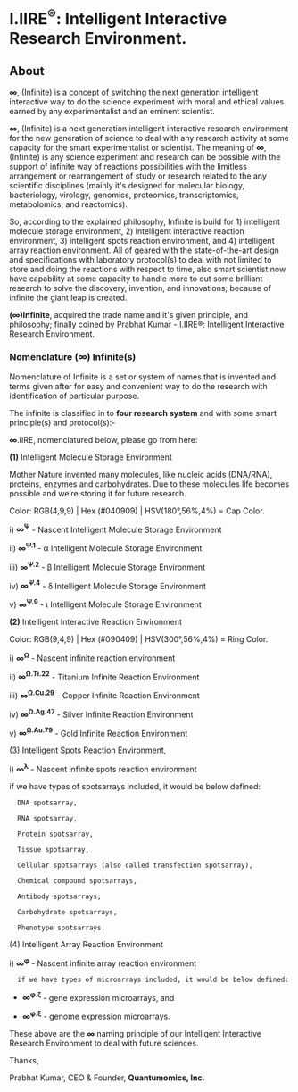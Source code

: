 # I.IIRE<sup>®</sup>: Intelligent Interactive Research Environment.


## About
<b>∞</b>, (Infinite) is a concept of switching the next generation intelligent interactive way to do the science experiment with moral and ethical values earned by any experimentalist and an eminent scientist.

<b>∞</b>, (Infinite) is a next generation intelligent interactive research environment for the new generation of science to deal with any research activity at some capacity for the smart experimentalist or scientist. The meaning of <b>∞</b>, (Infinite) is any science experiment and research can be possible with the support of infinite way of reactions possibilities with the limitless arrangement or rearrangement of study or research related to the any scientific disciplines (mainly it's designed for molecular biology, bacteriology, virology, genomics, proteomics, transcriptomics, metabolomics, and reactomics).

So, according to the explained philosophy, Infinite is build for 1) intelligent molecule storage environment, 2) intelligent interactive reaction environment, 3) intelligent spots reaction environment, and 4) intelligent array reaction environment. All of geared with the state-of-the-art design and specifications with laboratory protocol(s) to deal with not limited to store and doing the reactions with respect to time, also smart scientist now have capability at some capacity to handle more to out some brilliant research to solve the discovery, invention, and innovations; because of infinite the giant leap is created.

<b>(∞)Infinite</b>, acquired the trade name and it's given principle, and philosophy; finally coined by Prabhat Kumar - I.IIRE®: Intelligent Interactive Research Environment.

### Nomenclature (∞) Infinite(s)
Nomenclature of Infinite is a set or system of names that is invented and terms given after for easy and convenient way to do the research with identification of particular purpose.

The infinite is classified in to <b>four research system</b> and with some smart principle(s) and protocol(s):-

<b>∞</b>.IIRE, nomenclatured below, please go from here:

<b>(1)</b> Intelligent Molecule Storage Environment

Mother Nature invented many molecules, like nucleic acids (DNA/RNA), proteins, enzymes and carbohydrates. Due to these molecules life becomes possible and we’re storing it for future research.

Color: RGB(4,9,9) | Hex (#040909) | HSV(180°,56%,4%) = Cap Color.

i) <b>∞<sup>Ψ</sup></b> - Nascent Intelligent Molecule Storage Environment

ii) <b>∞<sup>Ψ.1</sup></b> - α Intelligent Molecule Storage Environment

iii) <b>∞<sup>Ψ.2</sup></b> - β Intelligent Molecule Storage Environment

iv) <b>∞<sup>Ψ.4</sup></b> - δ Intelligent Molecule Storage Environment

v) <b>∞<sup>Ψ.9</sup></b> - ι Intelligent Molecule Storage Environment

<b>(2)</b> Intelligent Interactive Reaction Environment

Color: RGB(9,4,9) | Hex (#090409) | HSV(300°,56%,4%) = Ring Color.

i) <b>∞<sup>Ω</sup></b> - Nascent infinite reaction environment

ii) <b>∞<sup>Ω.Ti.22</sup></b> - Titanium Infinite Reaction Environment

iii) <b>∞<sup>Ω.Cu.29</sup></b> - Copper Infinite Reaction Environment

iv) <b>∞<sup>Ω.Ag.47</sup></b> - Silver Infinite Reaction Environment

v) <b>∞<sup>Ω.Au.79</sup></b> - Gold Infinite Reaction Environment

(3) Intelligent Spots Reaction Environment,

i) <b>∞<sup>λ</sup></b> - Nascent infinite spots reaction environment

   if we have types of spotsarrays included, it would be below defined:
   
      DNA spotsarray,
      
      RNA spotsarray,
      
      Protein spotsarray,
      
      Tissue spotsarray,
      
      Cellular spotsarrays (also called transfection spotsarray),
      
      Chemical compound spotsarrays,
      
      Antibody spotsarrays,
      
      Carbohydrate spotsarrays,
      
      Phenotype spotsarrays.

(4) Intelligent Array Reaction Environment

i) <b>∞<sup>φ</sup></b> - Nascent infinite array reaction environment

      if we have types of microarrays included, it would be below defined:
      
- <b>∞<sup>φ.ζ</sup></b> - gene expression microarrays, and
      
- <b>∞<sup>φ.ξ</sup></b> - genome expression microarrays.

These above are the <b>∞</b> naming principle of our Intelligent Interactive Research Environment to deal with future sciences.

Thanks,

Prabhat Kumar, CEO & Founder, <b>Quantumomics, Inc</b>.
